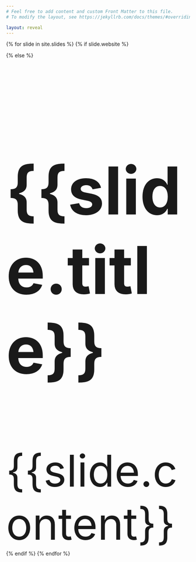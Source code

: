 ```yaml
---
# Feel free to add content and custom Front Matter to this file.
# To modify the layout, see https://jekyllrb.com/docs/themes/#overriding-theme-defaults

layout: reveal
---
```


{% for slide in site.slides %}
{% if slide.website %}
<section data-background-iframe="{{slide.website}}" data-background-interactive>
</section>
{% else %}
<section>
	<h2>{{slide.title}}</h2>
{{slide.content}}
</section>
{% endif %}
{% endfor %}

<style>
	.iiifannotation {
		height: 100vh;
		overflow: auto;
	}
	section {
	top: 0px!important;
	font-size: calc(1.5vh + 1.5vh);
	}
</style>